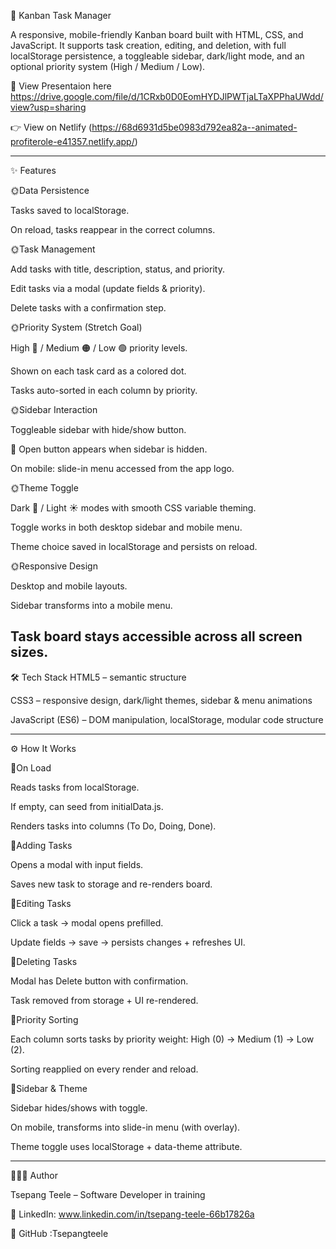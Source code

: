 📝 Kanban Task Manager

A responsive, mobile-friendly Kanban board built with HTML, CSS, and JavaScript.
It supports task creation, editing, and deletion, with full localStorage persistence, a toggleable sidebar, dark/light mode, and an optional priority system (High / Medium / Low).

🚀 View Presentaion here
https://drive.google.com/file/d/1CRxb0D0EomHYDJlPWTjaLTaXPPhaUWdd/view?usp=sharing 

👉 View on Netlify
 (https://68d6931d5be0983d792ea82a--animated-profiterole-e41357.netlify.app/)

---------------------------------------------------------------

✨ Features

🌞Data Persistence

Tasks saved to localStorage.

On reload, tasks reappear in the correct columns.

🌞Task Management

Add tasks with title, description, status, and priority.

Edit tasks via a modal (update fields & priority).

Delete tasks with a confirmation step.

🌞Priority System (Stretch Goal)

High 🔴 / Medium 🟠 / Low 🟢 priority levels.

Shown on each task card as a colored dot.

Tasks auto-sorted in each column by priority.

🌞Sidebar Interaction

Toggleable sidebar with hide/show button.

👀 Open button appears when sidebar is hidden.

On mobile: slide-in menu accessed from the app logo.

🌞Theme Toggle

Dark 🌙 / Light ☀️ modes with smooth CSS variable theming.

Toggle works in both desktop sidebar and mobile menu.

Theme choice saved in localStorage and persists on reload.

🌞Responsive Design

Desktop and mobile layouts.

Sidebar transforms into a mobile menu.

Task board stays accessible across all screen sizes.
---------------------------------------------------------------

🛠️ Tech Stack
HTML5 – semantic structure

CSS3 – responsive design, dark/light themes, sidebar & menu animations

JavaScript (ES6) – DOM manipulation, localStorage, modular code structure

---------------------------------------------------------------

⚙️ How It Works

🌸On Load

Reads tasks from localStorage.

If empty, can seed from initialData.js.

Renders tasks into columns (To Do, Doing, Done).

🌸Adding Tasks

Opens a modal with input fields.

Saves new task to storage and re-renders board.

🌸Editing Tasks

Click a task → modal opens prefilled.

Update fields → save → persists changes + refreshes UI.

🌸Deleting Tasks

Modal has Delete button with confirmation.

Task removed from storage + UI re-rendered.

🌸Priority Sorting

Each column sorts tasks by priority weight: High (0) → Medium (1) → Low (2).

Sorting reapplied on every render and reload.

🌸Sidebar & Theme

Sidebar hides/shows with toggle.

On mobile, transforms into slide-in menu (with overlay).

Theme toggle uses localStorage + data-theme attribute.

---------------------------------------------------------------

👩🏽‍💻 Author

Tsepang Teele – Software Developer in training

💼 LinkedIn: www.linkedin.com/in/tsepang-teele-66b17826a

🐙 GitHub :Tsepangteele
